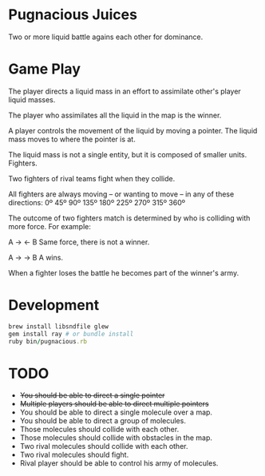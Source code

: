 # Pugnacious Juices

Two or more liquid battle agains each other for dominance.

# Game Play

The player directs a liquid mass in an effort to assimilate other's player liquid masses.

The player who assimilates all the liquid in the map is the winner.

A player controls the movement of the liquid by moving a pointer. The liquid mass moves to where the pointer is at.

The liquid mass is not a single entity, but it is composed of smaller units. Fighters.

Two fighters of rival teams fight when they collide.

All fighters are always moving – or wanting to move – in any of these directions: 0º 45º 90º 135º 180º 225º 270º 315º 360º

The outcome of two fighters match is determined by who is colliding with more force. For example:

A ->    <- B       Same force, there is not a winner.

A ->   -> B         A wins.  

When a fighter loses the battle he becomes part of the winner's army.  
                     
# Development

``` ruby             
brew install libsndfile glew
gem install ray # or bundle install  
ruby bin/pugnacious.rb
```

# TODO

* <del>You should be able to direct a single pointer</del>
* <del>Multiple players should be able to direct multiple pointers</del>
* You should be able to direct a single molecule over a map.
* You should be able to direct a group of molecules.
* Those molecules should collide with each other.
* Those molecules should collide with obstacles in the map.
* Two rival molecules should collide with each other.
* Two rival molecules should fight.
* Rival player should be able to control his army of molecules.

 